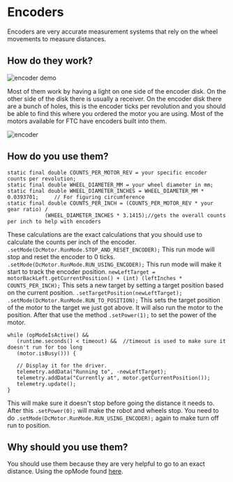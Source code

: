 # Encoders

Encoders are very accurate measurement systems that rely on the wheel movements to measure distances.

## How do they work? <a href="#ework" id="ework"></a>

![encoder demo](https://user-images.githubusercontent.com/101433010/204153129-1034463b-cef9-4044-8814-035f8cbce675.png)

Most of them work by having a light on one side of the encoder disk. On the other side of the disk there is usually a receiver. On the encoder disk there are a bunch of holes, this is the encoder ticks per revolution and you should be able to find this where you ordered the motor you are using. Most of the motors available for FTC have encoders built into them.

![encoder](https://user-images.githubusercontent.com/101433010/204154390-d6a49351-b7ba-4319-a151-6f3f3db761b1.gif)

## How do you use them? <a href="#euse" id="euse"></a>

```
static final double COUNTS_PER_MOTOR_REV = your specific encoder counts per revolution;
static final double WHEEL_DIAMETER_MM = your wheel diameter in mm;
static final double WHEEL_DIAMETER_INCHES = WHEEL_DIAMETER_MM * 0.0393701;     // For figuring circumference
static final double COUNTS_PER_INCH = (COUNTS_PER_MOTOR_REV * your gear ratio) /
            (WHEEL_DIAMETER_INCHES * 3.1415);//gets the overall counts per inch to help with encoders
```

These calculations are the exact calculations that you should use to calculate the counts per inch of the encoder. `.setMode(DcMotor.RunMode.STOP_AND_RESET_ENCODER);` This run mode will stop and reset the encoder to 0 ticks. `.setMode(DcMotor.RunMode.RUN_USING_ENCODER);` This run mode will make it start to track the encoder position. `newLeftTarget = motorBackLeft.getCurrentPosition() + (int) (leftInches * COUNTS_PER_INCH);` This sets a new target by setting a target position based on the current position. `.setTargetPosition(newLeftTarget);` `.setMode(DcMotor.RunMode.RUN_TO_POSITION);` This sets the target position of the motor to the target we just got above. It will also run the motor to the position. After that use the method `.setPower(1);` to set the power of the motor.

```
while (opModeIsActive() &&
   (runtime.seconds() < timeout) &&  //timeout is used to make sure it doesn't run for too long 
   (motor.isBusy())) {

   // Display it for the driver.
   telemetry.addData("Running to", -newLeftTarget);
   telemetry.addData("Currently at", motor.getCurrentPosition());
   telemetry.update();
}
```

This will make sure it doesn't stop before going the distance it needs to. After this `.setPower(0);` will make the robot and wheels stop. You need to do `.setMode(DcMotor.RunMode.RUN_USING_ENCODER);` again to make turn off run to position.

## Why should you use them? <a href="#eyuse" id="eyuse"></a>

You should use them because they are very helpful to go to an exact distance. Using the opMode found [here](examples/RobotAutoDriveByEncoder\_Linear.txt).
